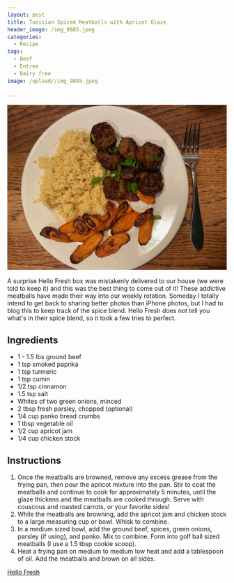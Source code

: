 ```yaml
---
layout: post
title: Tunisian Spiced Meatballs with Apricot Glaze
header_image: /img_9885.jpeg
categories:
  - Recipe
tags:
  - Beef
  - Entree
  - Dairy free
image: /upload//img_9885.jpeg

---
```


![Image of Tunisian Spiced Meatballs with Apricot Glaze.](/upload//img_9885.jpeg)

A surprise Hello Fresh box was mistakenly delivered to our house (we were told to keep it) and this was the best thing to come out of it! These addictive meatballs have made their way into our weekly rotation. Someday I totally intend to get back to sharing better photos than iPhone photos, but I had to blog this to keep track of the spice blend. Hello Fresh does not tell you what's in their spice blend, so it took a few tries to perfect.

## Ingredients

- 1 - 1.5 lbs ground beef
- 1 tsp smoked paprika
- 1 tsp turmeric 
- 1 tsp cumin
- 1/2 tsp cinnamon
- 1.5 tsp salt
- Whites of two green onions, minced
- 2 tbsp fresh parsley, chopped (optional)
- 1/4 cup panko bread crumbs
- 1 tbsp vegetable oil
- 1/2 cup apricot jam
- 1/4 cup chicken stock

## Instructions

1. Once the meatballs are browned, remove any excess grease from the frying pan, then pour the apricot mixture into the pan. Stir to coat the meatballs and continue to cook for approximately 5 minutes, until the glaze thickens and the meatballs are cooked through. Serve with couscous and roasted carrots, or your favorite sides!
1. While the meatballs are browning, add the apricot jam and chicken stock to a large measuring cup or bowl. Whisk to combine. 
1. In a medium sized bowl, add the ground beef, spices, green onions, parsley (if using), and panko. Mix to combine. Form into golf ball sized meatballs (I use a 1.5 tbsp cookie scoop). 
1. Heat a frying pan on medium to medium low heat and add a tablespoon of oil. Add the meatballs and brown on all sides.


[Hello Fresh](https://www.hellofresh.com/recipes/tunisian-spiced-meatballs-61d4c2b47130a62a883422f0)


